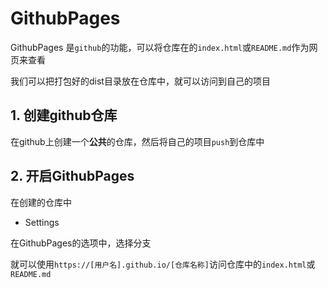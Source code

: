 # GithubPages

GithubPages 是`github`的功能，可以将仓库在的`index.html`或`README.md`作为网页来查看

我们可以把打包好的dist目录放在仓库中，就可以访问到自己的项目

## 1. 创建github仓库

在github上创建一个**公共**的仓库，然后将自己的项目`push`到仓库中

## 2. 开启GithubPages

在创建的仓库中

* Settings

在GithubPages的选项中，选择分支

就可以使用`https://[用户名].github.io/[仓库名称]`访问仓库中的`index.html`或`README.md`
